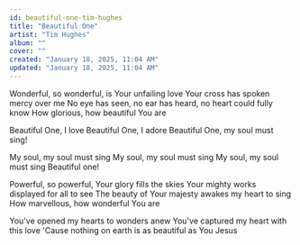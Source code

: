 ```yaml
---
id: beautiful-one-tim-hughes
title: "Beautiful One"
artist: "Tim Hughes"
album: ""
cover: ""
created: "January 18, 2025, 11:04 AM"
updated: "January 18, 2025, 11:04 AM"
---
```


Wonderful, so wonderful, is Your unfailing love
Your cross has spoken mercy over me
No eye has seen, no ear has heard, no heart could fully know
How glorious, how beautiful You are

Beautiful One, I love
Beautiful One, I adore
Beautiful One, my soul must sing!

My soul, my soul must sing
My soul, my soul must sing
My soul, my soul must sing
Beautiful one!

Powerful, so powerful, Your glory fills the skies
Your mighty works displayed for all to see
The beauty of Your majesty awakes my heart to sing
How marvellous, how wonderful You are

You've opened my hearts to wonders anew
You've captured my heart with this love
'Cause nothing on earth is as beautiful as You
Jesus